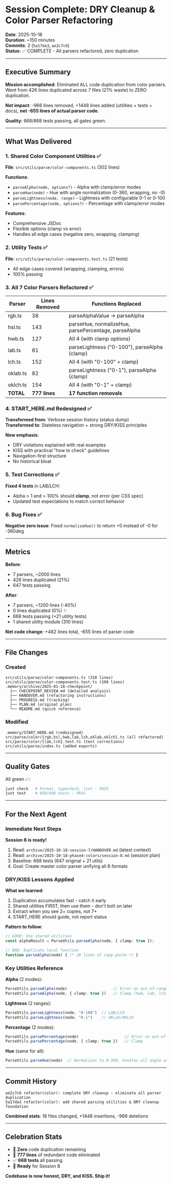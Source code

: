 # Session Complete: DRY Cleanup & Color Parser Refactoring

**Date**: 2025-10-18  
**Duration**: ~150 minutes  
**Commits**: 2 (`5a17da3`, `ae2c7c6`)  
**Status**: ✅ COMPLETE - All parsers refactored, zero duplication

---

## Executive Summary

**Mission accomplished**: Eliminated ALL code duplication from color parsers. Went from 426 lines duplicated across 7 files (21% waste) to ZERO duplication.

**Net impact**: -966 lines removed, +1448 lines added (utilities + tests + docs), **net -655 lines of actual parser code**.

**Quality**: 668/668 tests passing, all gates green.

---

## What Was Delivered

### 1. Shared Color Component Utilities ✅

**File**: `src/utils/parse/color-components.ts` (302 lines)

**Functions**:
- `parseAlpha(node, options?)` - Alpha with clamp/error modes
- `parseHue(node)` - Hue with angle normalization (0-360, wrapping, no -0)
- `parseLightness(node, range)` - Lightness with configurable 0-1 or 0-100
- `parsePercentage(node, options?)` - Percentage with clamp/error modes

**Features**:
- Comprehensive JSDoc
- Flexible options (clamp vs error)
- Handles all edge cases (negative zero, wrapping, clamping)

### 2. Utility Tests ✅

**File**: `src/utils/parse/color-components.test.ts` (21 tests)
- All edge cases covered (wrapping, clamping, errors)
- 100% passing

### 3. All 7 Color Parsers Refactored ✅

| Parser | Lines Removed | Functions Replaced |
|--------|---------------|-------------------|
| rgb.ts | 38 | parseAlphaValue → parseAlpha |
| hsl.ts | 143 | parseHue, normalizeHue, parsePercentage, parseAlpha |
| hwb.ts | 127 | All 4 (with clamp options) |
| lab.ts | 81 | parseLightness ("0-100"), parseAlpha (clamp) |
| lch.ts | 152 | All 4 (with "0-100" + clamp) |
| oklab.ts | 82 | parseLightness ("0-1"), parseAlpha (clamp) |
| oklch.ts | 154 | All 4 (with "0-1" + clamp) |
| **TOTAL** | **777 lines** | **17 function removals** |

### 4. START_HERE.md Redesigned ✅

**Transformed from**: Verbose session history (status dump)  
**Transformed to**: Stateless navigation + strong DRY/KISS principles

**New emphasis**:
- DRY violations explained with real examples
- KISS with practical "how to check" guidelines
- Navigation-first structure
- No historical bloat

### 5. Test Corrections ✅

**Fixed 4 tests** in LAB/LCH:
- Alpha > 1 and > 100% should **clamp**, not error (per CSS spec)
- Updated test expectations to match correct behavior

### 6. Bug Fixes ✅

**Negative zero issue**: Fixed `normalizeHue()` to return +0 instead of -0 for -360deg

---

## Metrics

**Before**:
- 7 parsers, ~2000 lines
- 426 lines duplicated (21%)
- 647 tests passing

**After**:
- 7 parsers, ~1200 lines (-40%)
- 0 lines duplicated (0%) ✨
- 668 tests passing (+21 utility tests)
- 1 shared utility module (310 lines)

**Net code change**: +482 lines total, -655 lines of parser code

---

## File Changes

### Created
```
src/utils/parse/color-components.ts (310 lines)
src/utils/parse/color-components.test.ts (199 lines)
.memory/archive/2025-01-18-checkpoint/
  ├── CHECKPOINT_REVIEW.md (detailed analysis)
  ├── HANDOVER.md (refactoring instructions)
  ├── PROGRESS.md (tracking)
  ├── PLAN.md (original plan)
  └── README.md (quick reference)
```

### Modified
```
.memory/START_HERE.md (redesigned)
src/parse/color/{rgb,hsl,hwb,lab,lch,oklab,oklch}.ts (all refactored)
src/parse/color/{lab,lch}.test.ts (test corrections)
src/utils/parse/index.ts (added exports)
```

---

## Quality Gates

All green ✅:
```bash
just check   # Format, typecheck, lint - PASS
just test    # 668/668 tests - PASS  
```

---

## For the Next Agent

### Immediate Next Steps

**Session 8 is ready!**

1. Read: `archive/2025-10-18-session-7/HANDOVER.md` (latest context)
2. Read: `archive/2025-10-18-phase4-colors/session-8.md` (session plan)
3. Baseline: 668 tests (647 original + 21 utils)
4. Goal: Create master color parser unifying all 8 formats

### DRY/KISS Lessons Applied

**What we learned**:
1. Duplication accumulates fast - catch it early
2. Shared utilities FIRST, then use them - don't bolt on later
3. Extract when you see 2+ copies, not 7+
4. START_HERE should guide, not report status

**Pattern to follow**:
```typescript
// GOOD: Use shared utilities
const alphaResult = ParseUtils.parseAlpha(node, { clamp: true });

// BAD: Duplicate local function
function parseAlpha(node) { /* 28 lines of copy-paste */ }
```

### Key Utilities Reference

**Alpha** (2 modes):
```typescript
ParseUtils.parseAlpha(node)                    // Error on out-of-range (rgb, hsl)
ParseUtils.parseAlpha(node, { clamp: true })   // Clamp (hwb, lab, lch, oklab, oklch)
```

**Lightness** (2 ranges):
```typescript
ParseUtils.parseLightness(node, "0-100")  // LAB/LCH
ParseUtils.parseLightness(node, "0-1")    // OKLab/OKLCH
```

**Percentage** (2 modes):
```typescript
ParseUtils.parsePercentage(node)                    // Error on out-of-range
ParseUtils.parsePercentage(node, { clamp: true })   // Clamp
```

**Hue** (same for all):
```typescript
ParseUtils.parseHue(node)  // Normalizes to 0-360, handles all angle units
```

---

## Commit History

```
ae2c7c6 refactor(color): complete DRY cleanup - eliminate all parser duplication
5a17da3 refactor(color): add shared parsing utilities & DRY cleanup foundation
```

**Combined stats**: 18 files changed, +1448 insertions, -966 deletions

---

## Celebration Stats

- 🎯 **Zero** code duplication remaining
- 🧹 **777 lines** of redundant code eliminated
- ✅ **668 tests** all passing
- 🚀 **Ready** for Session 8

**Codebase is now honest, DRY, and KISS. Ship it!**
